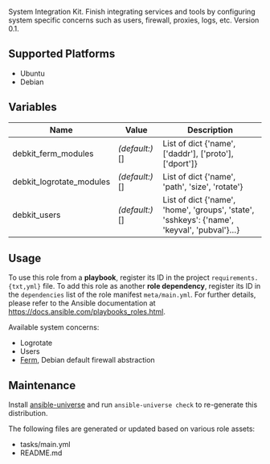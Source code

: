
<!-- THIS IS A GENERATED FILE, DO NOT EDIT -->

System Integration Kit. Finish integrating services and tools by configuring system specific concerns such as users, firewall, proxies, logs, etc.
 Version 0.1.


## Supported Platforms

  * Ubuntu
  * Debian

## Variables

| Name | Value | Description |
|------|-------|-------------|
| debkit_ferm_modules | _(default:)_ [] | List of dict {'name', ['daddr'], ['proto'], ['dport']} |
| debkit_logrotate_modules | _(default:)_ [] | List of dict {'name', 'path', 'size', 'rotate'} |
| debkit_users | _(default:)_ [] | List of dict {'name', 'home', 'groups', 'state', 'sshkeys': {'name', 'keyval', 'pubval'}…} |



## Usage

To use this role from a **playbook**, 
register its ID in the project `requirements.{txt,yml}` file.
To add this role as another **role dependency**,
register its ID in the `dependencies` list of the role manifest `meta/main.yml`.
For further details,
please refer to the Ansible documentation at https://docs.ansible.com/playbooks_roles.html.

Available system concerns:
  * Logrotate
  * Users
  * [Ferm](), Debian default firewall abstraction


## Maintenance

Install [ansible-universe](https://github.com/fclaerho/ansible-universe)
and run `ansible-universe check` to re-generate this distribution.

The following files are generated or updated based on various role assets:
  * tasks/main.yml
  * README.md


